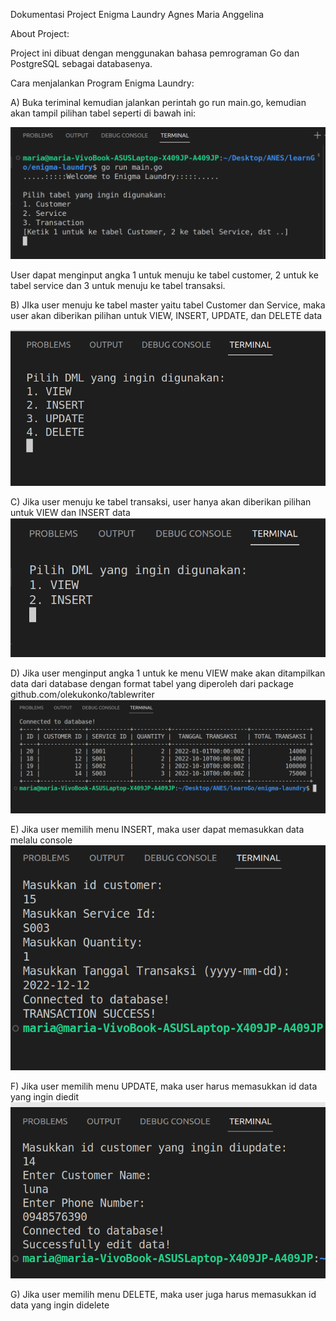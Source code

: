 Dokumentasi Project Enigma Laundry
Agnes Maria Anggelina


About Project: 


Project ini dibuat dengan menggunakan bahasa pemrograman Go dan PostgreSQL sebagai databasenya. 

Cara menjalankan Program Enigma Laundry:

A) Buka teriminal kemudian jalankan perintah go run main.go, kemudian akan tampil
pilihan tabel seperti di bawah ini: 

![gambar1](images/gambar1.png)


User dapat menginput angka 1 untuk menuju ke tabel customer, 2 untuk ke tabel service dan 3 untuk menuju ke tabel transaksi. 


B) JIka user menuju ke tabel master yaitu tabel Customer dan Service, maka user akan diberikan pilihan untuk VIEW, INSERT, UPDATE, dan DELETE data

![gambar2](images/gambar2.png)


C) Jika user menuju ke tabel transaksi, user hanya akan diberikan pilihan untuk VIEW dan INSERT data
![gambar3](images/gambar3.png)


D) Jika user menginput angka 1 untuk ke menu VIEW make akan ditampilkan data dari database dengan format tabel yang diperoleh dari package github.com/olekukonko/tablewriter
![gambar4](images/gambar4.png)



E) Jika user memilih menu INSERT, maka user dapat memasukkan data melalu console 
![gambar5](images/gambar5.png)



F) Jika user memilih menu UPDATE, maka user harus memasukkan id data yang 
ingin diedit
![gambar6](images/gambar6.png)

G) Jika user memilih menu DELETE, maka user juga harus memasukkan id data
yang ingin didelete

